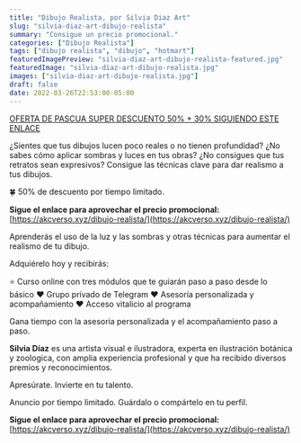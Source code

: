 ```yaml
---
title: "Dibujo Realista, por Silvia Diaz Art"
slug: "silvia-diaz-art-dibujo-realista"
summary: "Consigue un precio promocional."
categories: ["Dibujo Realista"]
tags: ["dibujo realista", "dibujo", "hotmart"]
featuredImagePreview: "silvia-diaz-art-dibujo-realista-featured.jpg"
featuredImage: "silvia-diaz-art-dibujo-realista.jpg"
images: ["silvia-diaz-art-dibujo-realista.jpg"]
draft: false
date: 2022-03-26T22:53:00-05:00
---
```


[OFERTA DE PASCUA SUPER DESCUENTO 50% + 30% SIGUIENDO ESTE ENLACE](https://akcverso.xyz/dibujo-realista-pascua/)

¿Sientes que tus dibujos lucen poco reales o no tienen profundidad? ¿No sabes cómo aplicar sombras y luces en tus obras? ¿No consigues que tus retratos sean expresivos? Consigue las técnicas clave para dar realismo a tus dibujos.

🍀 50% de descuento por tiempo limitado.

**Sigue el enlace para aprovechar el precio promocional:** [https://akcverso.xyz/dibujo-realista/](https://akcverso.xyz/dibujo-realista/)

Aprenderás el uso de la luz y las sombras y otras técnicas para aumentar el realismo de tu dibujo.

Adquiérelo hoy y recibirás:

⭐️ Curso online con tres módulos que te guiarán paso a paso desde lo básico
❤️ Grupo privado de Telegram
❤️ Asesoría personalizada y acompañamiento
❤️ Acceso vitalicio al programa

Gana tiempo con la asesoria personalizada y el acompañamiento paso a paso.

**Silvia Díaz** es una artista visual e ilustradora, experta en ilustración botánica y zoologica, con amplia experiencia profesional y que ha recibido diversos premios y reconocimientos.

Apresúrate. Invierte en tu talento.

Anuncio por tiempo limitado. Guárdalo o compártelo en tu perfil.

**Sigue el enlace para aprovechar el precio promocional:** [https://akcverso.xyz/dibujo-realista/](https://akcverso.xyz/dibujo-realista/)
